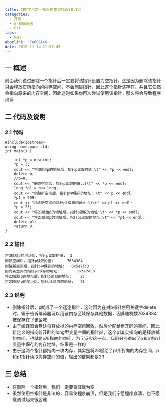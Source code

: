 ```yaml
---
title: CPP学习之——指针的常见错误(8.17)
categories:
  - 开发
  - A-基础语言
  - C++
tags:
  - 指针
abbrlink: '7e001146'
date: 2019-11-14 21:57:45
---
```

## 一 概述

前面我们说过删除一个指针后一定要将该指针设置为空指针，这是因为删除该指针只会释放它所指向的内存空间，不会删除指针，因此这个指针还存在，并且它任然会指向原来的内存空间，因此这时如果你再次尝试使用该指针，那么将会导致程序出错  

<!--more-->

## 二 代码及说明

### 2.1 代码

```
#include<iostream>
using namespace std;
int main() {

	int *p = new int;
	*p = 3;
	cout << "将3赋给p的地址后，指针p读取的值:\t" << *p << endl;
	delete p;
	//p=0;
	cout << "删除空间后，指针p读取的值:\t\t" << *p << endl;
	long *p1 = new long;
	cout << "创建新空间后，指针p中保存的地址: \t" << p << endl;
	*p1 = 999;
	cout << "指向新空间的指针p1保存的地址:\t\t" << p1 << endl;
	*p = 23;
	cout << "将23赋给p的地址后，指针p读取的地址:\t" << *p << endl;
	cout << "将23赋给p的地址后，指针p1读取的地址:\t" << *p1 << endl;
	delete p1;
	return 0;
}
```

### 2.2 输出

```
将3赋给p的地址后，指针p读取的值:	3
删除空间后，指针p读取的值:		7634384
创建新空间后，指针p中保存的地址: 	0x5e7dc0
指向新空间的指针p1保存的地址:		0x5e7dc0
将23赋给p的地址后，指针p读取的地址:	23
将23赋给p的地址后，指针p1读取的地址:	23
```

### 2.3 说明

* 删除指针后，p就成了一个迷途指针，这时因为在对p指针使用关键字delete时，等于告诉编译器可以用该内存区域保存其他数据，因此随机数7634384被保存在了该区域
* 由于编译器会默认将释放掉的内存空间回收，然后分配给新开辟的空间，因此新定义的指向新开辟的long型变量空间的指针p1，这个p1其实指向的是释放掉的空间，也就是p所指向的空间，为了证实这一点，我们分别输出了p和p1指针变量中保存的内存地址，结果是一样的
* 由于这两个指针都指向一块内存，其实是将23赋给了p1所指向的内存空间，p和p1指针读取内存空间的值，输出的结果都是23

## 三 总结

* 在删除一个指针后，我们一定要将其赋为空
* 虽然使用空指针是非法的，容易使程序崩溃，但是我们宁愿程序崩溃，也不愿意调试起来很困难